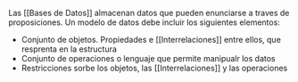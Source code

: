  Las [[Bases de Datos]] almacenan datos que pueden enunciarse a traves de proposiciones. Un modelo de datos debe incluir los siguientes elementos: 
 - Conjunto de objetos. Propiedades e [[Interrelaciones]] entre ellos, que resprenta en la estructura
 - Conjunto de operaciones o lenguaje que permite manipualr los datos
 - Restricciones sorbe los objetos, las [[Interrelaciones]] y las operaciones